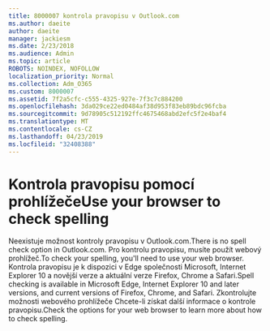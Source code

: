 ```yaml
---
title: 8000007 kontrola pravopisu v Outlook.com
ms.author: daeite
author: daeite
manager: jackiesm
ms.date: 2/23/2018
ms.audience: Admin
ms.topic: article
ROBOTS: NOINDEX, NOFOLLOW
localization_priority: Normal
ms.collection: Adm_O365
ms.custom: 8000007
ms.assetid: 7f2a5cfc-c555-4325-927e-7f3c7c884200
ms.openlocfilehash: 3da029ce22ed0484af38d953f83eb89bdc96fcba
ms.sourcegitcommit: 9d78905c512192ffc4675468abd2efc5f2e4baf4
ms.translationtype: MT
ms.contentlocale: cs-CZ
ms.lasthandoff: 04/23/2019
ms.locfileid: "32408388"
---
```

# <a name="use-your-browser-to-check-spelling"></a><span data-ttu-id="946d4-102">Kontrola pravopisu pomocí prohlížeče</span><span class="sxs-lookup"><span data-stu-id="946d4-102">Use your browser to check spelling</span></span>

<span data-ttu-id="946d4-103">Neexistuje možnost kontroly pravopisu v Outlook.com.</span><span class="sxs-lookup"><span data-stu-id="946d4-103">There is no spell check option in Outlook.com.</span></span> <span data-ttu-id="946d4-104">Pro kontrolu pravopisu, musíte použít webový prohlížeč.</span><span class="sxs-lookup"><span data-stu-id="946d4-104">To check your spelling, you'll need to use your web browser.</span></span> <span data-ttu-id="946d4-105">Kontrola pravopisu je k dispozici v Edge společnosti Microsoft, Internet Explorer 10 a novější verze a aktuální verze Firefox, Chrome a Safari.</span><span class="sxs-lookup"><span data-stu-id="946d4-105">Spell checking is available in Microsoft Edge, Internet Explorer 10 and later versions, and current versions of Firefox, Chrome, and Safari.</span></span> <span data-ttu-id="946d4-106">Zkontrolujte možnosti webového prohlížeče Chcete-li získat další informace o kontrole pravopisu.</span><span class="sxs-lookup"><span data-stu-id="946d4-106">Check the options for your web browser to learn more about how to check spelling.</span></span>
  

